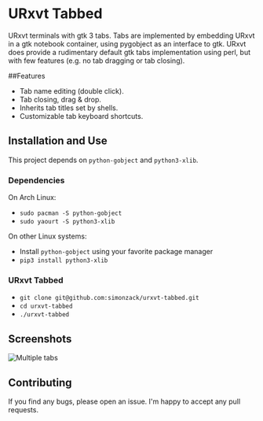 # URxvt Tabbed

URxvt terminals with gtk 3 tabs.
Tabs are implemented by embedding URxvt in a gtk notebook container, using pygobject as an interface to gtk.
URxvt does provide a rudimentary default gtk tabs implementation using perl, but with few features (e.g. no tab dragging or tab closing).

##Features

- Tab name editing (double click).
- Tab closing, drag & drop.
- Inherits tab titles set by shells.
- Customizable tab keyboard shortcuts.

## Installation and Use

This project depends on `python-gobject` and `python3-xlib`.

### Dependencies

On Arch Linux:

- `sudo pacman -S python-gobject`
- `sudo yaourt -S python3-xlib`

On other Linux systems:

- Install `python-gobject` using your favorite package manager
- `pip3 install python3-xlib`

### URxvt Tabbed
- `git clone git@github.com:simonzack/urxvt-tabbed.git`
- `cd urxvt-tabbed`
- `./urxvt-tabbed`

## Screenshots

![Multiple tabs](https://raw2.github.com/simonzack/urxvt-tabbed/master/screenshots/screenshot.png)

## Contributing

If you find any bugs, please open an issue.
I'm happy to accept any pull requests.

